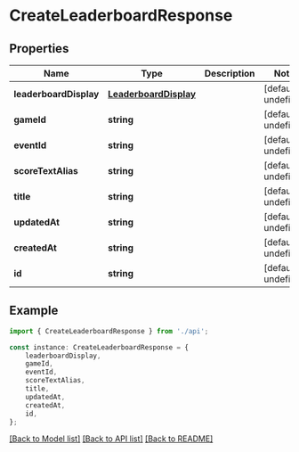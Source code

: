 # CreateLeaderboardResponse


## Properties

Name | Type | Description | Notes
------------ | ------------- | ------------- | -------------
**leaderboardDisplay** | [**LeaderboardDisplay**](LeaderboardDisplay.md) |  | [default to undefined]
**gameId** | **string** |  | [default to undefined]
**eventId** | **string** |  | [default to undefined]
**scoreTextAlias** | **string** |  | [default to undefined]
**title** | **string** |  | [default to undefined]
**updatedAt** | **string** |  | [default to undefined]
**createdAt** | **string** |  | [default to undefined]
**id** | **string** |  | [default to undefined]

## Example

```typescript
import { CreateLeaderboardResponse } from './api';

const instance: CreateLeaderboardResponse = {
    leaderboardDisplay,
    gameId,
    eventId,
    scoreTextAlias,
    title,
    updatedAt,
    createdAt,
    id,
};
```

[[Back to Model list]](../README.md#documentation-for-models) [[Back to API list]](../README.md#documentation-for-api-endpoints) [[Back to README]](../README.md)
